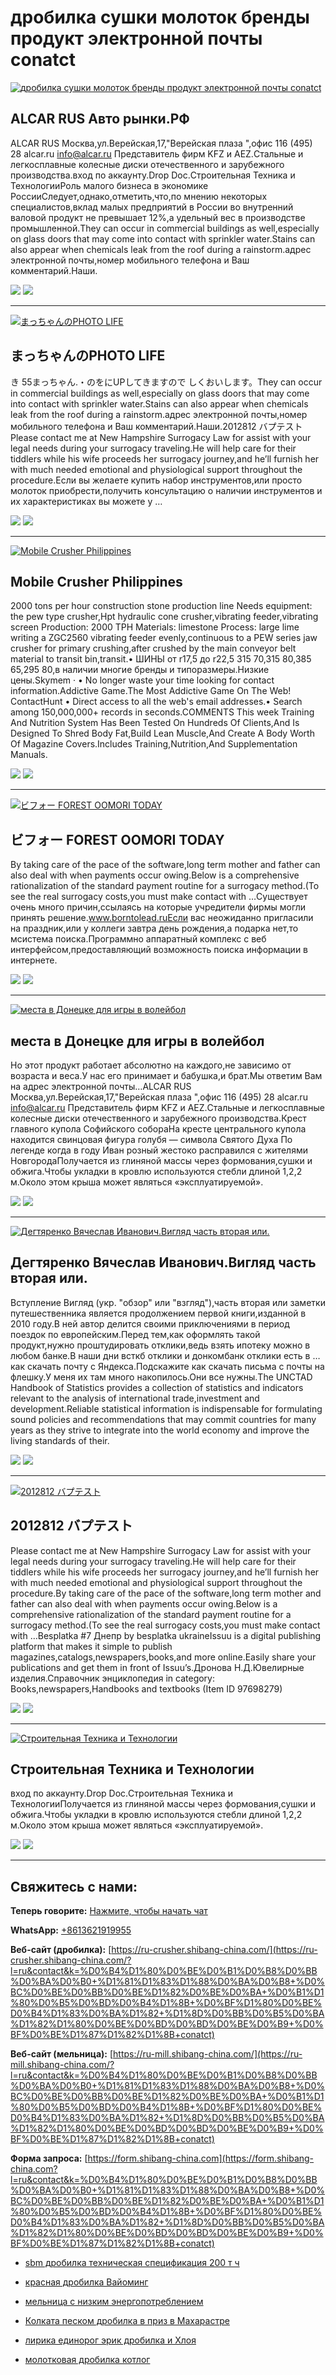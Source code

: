 # дробилка сушки молоток бренды продукт электронной почты conatct

<a href="https://swt.shibang-china.com/?l=ru&img&k=%D0%B4%D1%80%D0%BE%D0%B1%D0%B8%D0%BB%D0%BA%D0%B0+%D1%81%D1%83%D1%88%D0%BA%D0%B8+%D0%BC%D0%BE%D0%BB%D0%BE%D1%82%D0%BE%D0%BA+%D0%B1%D1%80%D0%B5%D0%BD%D0%B4%D1%8B+%D0%BF%D1%80%D0%BE%D0%B4%D1%83%D0%BA%D1%82+%D1%8D%D0%BB%D0%B5%D0%BA%D1%82%D1%80%D0%BE%D0%BD%D0%BD%D0%BE%D0%B9+%D0%BF%D0%BE%D1%87%D1%82%D1%8B+conatct" target="_blank">![дробилка сушки молоток бренды продукт электронной почты conatct](http://static.shibang-china.com/all-800x300/1109.jpg)</a>

## ALCAR RUS Авто рынки.РФ
ALCAR RUS Москва,ул.Верейская,17,&quot;Верейская плаза &quot;,офис 116 (495) 28 alcar.ru info@alcar.ru Представитель фирм KFZ и AEZ.Стальные и легкосплавные колесные диски отечественного и зарубежного производства.вход по аккаунту.Drop Doc.Строительная Техника и ТехнологииРоль малого бизнеса в экономике РоссииСледует,однако,отметить,что,по мнению некоторых специалистов,вклад малых предприятий в России во внутренний валовой продукт не превышает 12%,а удельный вес в производстве промышленной.They can occur in commercial buildings as well,especially on glass doors that may come into contact with sprinkler water.Stains can also appear when chemicals leak from the roof during a rainstorm.адрес электронной почты,номер мобильного телефона и Ваш комментарий.Наши.


<a href="https://whatsapp.shibangsoft.com/WhatsApp.php" target="_blank" title="WhatsApp">![](http://static.shibang-china.com/icon/whatsapp.png)</a> <a href="https://swt.shibang-china.com/?l=ru&icon&k=%D0%B4%D1%80%D0%BE%D0%B1%D0%B8%D0%BB%D0%BA%D0%B0+%D1%81%D1%83%D1%88%D0%BA%D0%B8+%D0%BC%D0%BE%D0%BB%D0%BE%D1%82%D0%BE%D0%BA+%D0%B1%D1%80%D0%B5%D0%BD%D0%B4%D1%8B+%D0%BF%D1%80%D0%BE%D0%B4%D1%83%D0%BA%D1%82+%D1%8D%D0%BB%D0%B5%D0%BA%D1%82%D1%80%D0%BE%D0%BD%D0%BD%D0%BE%D0%B9+%D0%BF%D0%BE%D1%87%D1%82%D1%8B+conatct" target="_blank">![](http://static.shibang-china.com/icon/chat-ru.png)</a>

---

<a href="https://swt.shibang-china.com/?l=ru&img&k=%D0%B4%D1%80%D0%BE%D0%B1%D0%B8%D0%BB%D0%BA%D0%B0+%D1%81%D1%83%D1%88%D0%BA%D0%B8+%D0%BC%D0%BE%D0%BB%D0%BE%D1%82%D0%BE%D0%BA+%D0%B1%D1%80%D0%B5%D0%BD%D0%B4%D1%8B+%D0%BF%D1%80%D0%BE%D0%B4%D1%83%D0%BA%D1%82+%D1%8D%D0%BB%D0%B5%D0%BA%D1%82%D1%80%D0%BE%D0%BD%D0%BD%D0%BE%D0%B9+%D0%BF%D0%BE%D1%87%D1%82%D1%8B+conatct" target="_blank">![まっちゃんのPHOTO LIFE](http://static.shibang-china.com/all-800x300/1177.jpg)</a>

## まっちゃんのPHOTO LIFE
き 55まっちゃん.・のをにUPしてきますので しくおいします。They can occur in commercial buildings as well,especially on glass doors that may come into contact with sprinkler water.Stains can also appear when chemicals leak from the roof during a rainstorm.адрес электронной почты,номер мобильного телефона и Ваш комментарий.Наши.2012812 バプテストPlease contact me at New Hampshire Surrogacy Law for assist with your legal needs during your surrogacy traveling.He will help care for their tiddlers while his wife proceeds her surrogacy journey,and he’ll furnish her with much needed emotional and physiological support throughout the procedure.Если вы желаете купить набор инструментов,или просто молоток приобрести,получить консультацию о наличии инструментов и их характеристиках вы можете у …


<a href="https://whatsapp.shibangsoft.com/WhatsApp.php" target="_blank" title="WhatsApp">![](http://static.shibang-china.com/icon/whatsapp.png)</a> <a href="https://swt.shibang-china.com/?l=ru&icon&k=%D0%B4%D1%80%D0%BE%D0%B1%D0%B8%D0%BB%D0%BA%D0%B0+%D1%81%D1%83%D1%88%D0%BA%D0%B8+%D0%BC%D0%BE%D0%BB%D0%BE%D1%82%D0%BE%D0%BA+%D0%B1%D1%80%D0%B5%D0%BD%D0%B4%D1%8B+%D0%BF%D1%80%D0%BE%D0%B4%D1%83%D0%BA%D1%82+%D1%8D%D0%BB%D0%B5%D0%BA%D1%82%D1%80%D0%BE%D0%BD%D0%BD%D0%BE%D0%B9+%D0%BF%D0%BE%D1%87%D1%82%D1%8B+conatct" target="_blank">![](http://static.shibang-china.com/icon/chat-ru.png)</a>

---

<a href="https://swt.shibang-china.com/?l=ru&img&k=%D0%B4%D1%80%D0%BE%D0%B1%D0%B8%D0%BB%D0%BA%D0%B0+%D1%81%D1%83%D1%88%D0%BA%D0%B8+%D0%BC%D0%BE%D0%BB%D0%BE%D1%82%D0%BE%D0%BA+%D0%B1%D1%80%D0%B5%D0%BD%D0%B4%D1%8B+%D0%BF%D1%80%D0%BE%D0%B4%D1%83%D0%BA%D1%82+%D1%8D%D0%BB%D0%B5%D0%BA%D1%82%D1%80%D0%BE%D0%BD%D0%BD%D0%BE%D0%B9+%D0%BF%D0%BE%D1%87%D1%82%D1%8B+conatct" target="_blank">![Mobile Crusher Philippines](http://static.shibang-china.com/all-800x300/178.jpg)</a>

## Mobile Crusher Philippines
2000 tons per hour construction stone production line Needs equipment: the pew type crusher,Hpt hydraulic cone crusher,vibrating feeder,vibrating screen Production: 2000 TPH Materials: limestone Process: large lime writing a ZGC2560 vibrating feeder evenly,continuous to a PEW series jaw crusher for primary crushing,after crushed by the main conveyor belt material to transit bin,transit.• ШИНЫ от r17,5 до r22,5 315 70,315 80,385 65,295 80,в наличии многие бренды и типоразмеры.Низкие цены.Skymem&nbsp;&#0183;&#32;• No longer waste your time looking for contact information.Addictive Game.The Most Addictive Game On The Web! ContactHunt • Direct access to all the web's email addresses.• Search among 150,000,000+ records in seconds.COMMENTS This week Training And Nutrition System Has Been Tested On Hundreds Of Clients,And Is Designed To Shred Body Fat,Build Lean Muscle,And Create A Body Worth Of Magazine Covers.Includes Training,Nutrition,And Supplementation Manuals.


<a href="https://whatsapp.shibangsoft.com/WhatsApp.php" target="_blank" title="WhatsApp">![](http://static.shibang-china.com/icon/whatsapp.png)</a> <a href="https://swt.shibang-china.com/?l=ru&icon&k=%D0%B4%D1%80%D0%BE%D0%B1%D0%B8%D0%BB%D0%BA%D0%B0+%D1%81%D1%83%D1%88%D0%BA%D0%B8+%D0%BC%D0%BE%D0%BB%D0%BE%D1%82%D0%BE%D0%BA+%D0%B1%D1%80%D0%B5%D0%BD%D0%B4%D1%8B+%D0%BF%D1%80%D0%BE%D0%B4%D1%83%D0%BA%D1%82+%D1%8D%D0%BB%D0%B5%D0%BA%D1%82%D1%80%D0%BE%D0%BD%D0%BD%D0%BE%D0%B9+%D0%BF%D0%BE%D1%87%D1%82%D1%8B+conatct" target="_blank">![](http://static.shibang-china.com/icon/chat-ru.png)</a>

---

<a href="https://swt.shibang-china.com/?l=ru&img&k=%D0%B4%D1%80%D0%BE%D0%B1%D0%B8%D0%BB%D0%BA%D0%B0+%D1%81%D1%83%D1%88%D0%BA%D0%B8+%D0%BC%D0%BE%D0%BB%D0%BE%D1%82%D0%BE%D0%BA+%D0%B1%D1%80%D0%B5%D0%BD%D0%B4%D1%8B+%D0%BF%D1%80%D0%BE%D0%B4%D1%83%D0%BA%D1%82+%D1%8D%D0%BB%D0%B5%D0%BA%D1%82%D1%80%D0%BE%D0%BD%D0%BD%D0%BE%D0%B9+%D0%BF%D0%BE%D1%87%D1%82%D1%8B+conatct" target="_blank">![ビフォー FOREST OOMORI TODAY](http://static.shibang-china.com/all-800x300/1461.jpg)</a>

## ビフォー FOREST OOMORI TODAY
By taking care of the pace of the software,long term mother and father can also deal with when payments occur owing.Below is a comprehensive rationalization of the standard payment routine for a surrogacy method.(To see the real surrogacy costs,you must make contact with …Существует очень много причин,ссылаясь на которые учредители фирмы могли принять решение.www.borntolead.ruЕсли вас неожиданно пригласили на праздник,или у коллеги завтра день рождения,а подарка нет,то мcистема поиска.Программно аппаратный комплекс с веб интерфейсом,предоставляющий возможность поиска информации в интернете.


<a href="https://whatsapp.shibangsoft.com/WhatsApp.php" target="_blank" title="WhatsApp">![](http://static.shibang-china.com/icon/whatsapp.png)</a> <a href="https://swt.shibang-china.com/?l=ru&icon&k=%D0%B4%D1%80%D0%BE%D0%B1%D0%B8%D0%BB%D0%BA%D0%B0+%D1%81%D1%83%D1%88%D0%BA%D0%B8+%D0%BC%D0%BE%D0%BB%D0%BE%D1%82%D0%BE%D0%BA+%D0%B1%D1%80%D0%B5%D0%BD%D0%B4%D1%8B+%D0%BF%D1%80%D0%BE%D0%B4%D1%83%D0%BA%D1%82+%D1%8D%D0%BB%D0%B5%D0%BA%D1%82%D1%80%D0%BE%D0%BD%D0%BD%D0%BE%D0%B9+%D0%BF%D0%BE%D1%87%D1%82%D1%8B+conatct" target="_blank">![](http://static.shibang-china.com/icon/chat-ru.png)</a>

---

<a href="https://swt.shibang-china.com/?l=ru&img&k=%D0%B4%D1%80%D0%BE%D0%B1%D0%B8%D0%BB%D0%BA%D0%B0+%D1%81%D1%83%D1%88%D0%BA%D0%B8+%D0%BC%D0%BE%D0%BB%D0%BE%D1%82%D0%BE%D0%BA+%D0%B1%D1%80%D0%B5%D0%BD%D0%B4%D1%8B+%D0%BF%D1%80%D0%BE%D0%B4%D1%83%D0%BA%D1%82+%D1%8D%D0%BB%D0%B5%D0%BA%D1%82%D1%80%D0%BE%D0%BD%D0%BD%D0%BE%D0%B9+%D0%BF%D0%BE%D1%87%D1%82%D1%8B+conatct" target="_blank">![места в Донецке для игры в волейбол](http://static.shibang-china.com/all-800x300/1414.jpg)</a>

## места в Донецке для игры в волейбол
Но этот продукт работает абсолютно на каждого,не зависимо от возраста и веса.У нас его принимает и бабушка,и брат.Мы ответим Вам на адрес электронной почты…ALCAR RUS Москва,ул.Верейская,17,&quot;Верейская плаза &quot;,офис 116 (495) 28 alcar.ru info@alcar.ru Представитель фирм KFZ и AEZ.Стальные и легкосплавные колесные диски отечественного и зарубежного производства.Крест главного купола Софийского собораНа кресте центрального купола находится свинцовая фигура голубя — символа Святого Духа По легенде когда в году Иван розный жестоко расправился с жителями НовгородаПолучается из глиняной массы через формования,сушки и обжига.Чтобы укладки в кровлю используются стебли длиной 1,2,2 м.Около этом крыша может являться &#171;эксплуатируемой&#187;.


<a href="https://whatsapp.shibangsoft.com/WhatsApp.php" target="_blank" title="WhatsApp">![](http://static.shibang-china.com/icon/whatsapp.png)</a> <a href="https://swt.shibang-china.com/?l=ru&icon&k=%D0%B4%D1%80%D0%BE%D0%B1%D0%B8%D0%BB%D0%BA%D0%B0+%D1%81%D1%83%D1%88%D0%BA%D0%B8+%D0%BC%D0%BE%D0%BB%D0%BE%D1%82%D0%BE%D0%BA+%D0%B1%D1%80%D0%B5%D0%BD%D0%B4%D1%8B+%D0%BF%D1%80%D0%BE%D0%B4%D1%83%D0%BA%D1%82+%D1%8D%D0%BB%D0%B5%D0%BA%D1%82%D1%80%D0%BE%D0%BD%D0%BD%D0%BE%D0%B9+%D0%BF%D0%BE%D1%87%D1%82%D1%8B+conatct" target="_blank">![](http://static.shibang-china.com/icon/chat-ru.png)</a>

---

<a href="https://swt.shibang-china.com/?l=ru&img&k=%D0%B4%D1%80%D0%BE%D0%B1%D0%B8%D0%BB%D0%BA%D0%B0+%D1%81%D1%83%D1%88%D0%BA%D0%B8+%D0%BC%D0%BE%D0%BB%D0%BE%D1%82%D0%BE%D0%BA+%D0%B1%D1%80%D0%B5%D0%BD%D0%B4%D1%8B+%D0%BF%D1%80%D0%BE%D0%B4%D1%83%D0%BA%D1%82+%D1%8D%D0%BB%D0%B5%D0%BA%D1%82%D1%80%D0%BE%D0%BD%D0%BD%D0%BE%D0%B9+%D0%BF%D0%BE%D1%87%D1%82%D1%8B+conatct" target="_blank">![Дегтяренко Вячеслав Иванович.Вигляд часть вторая или.](http://static.shibang-china.com/all-800x300/747.jpg)</a>

## Дегтяренко Вячеслав Иванович.Вигляд часть вторая или.
Вступление Вигляд (укр. &quot;обзор&quot; или &quot;взгляд&quot;),часть вторая или заметки путешественника является продолжением первой книги,изданной в 2010 году.В ней автор делится своими приключениями в период поездок по европейским.Перед тем,как оформлять такой продукт,нужно проштудировать отклики,ведь взять ипотеку можно в любом банке.В наши дни всткб отклики и донкомбанк отклики есть в …как скачать почту с Яндекса.Подскажите как скачать письма с почты на флешку.У меня их там много накопилось.Они все нужны.The UNCTAD Handbook of Statistics provides a collection of statistics and indicators relevant to the analysis of international trade,investment and development.Reliable statistical information is indispensable for formulating sound policies and recommendations that may commit countries for many years as they strive to integrate into the world economy and improve the living standards of their.


<a href="https://whatsapp.shibangsoft.com/WhatsApp.php" target="_blank" title="WhatsApp">![](http://static.shibang-china.com/icon/whatsapp.png)</a> <a href="https://swt.shibang-china.com/?l=ru&icon&k=%D0%B4%D1%80%D0%BE%D0%B1%D0%B8%D0%BB%D0%BA%D0%B0+%D1%81%D1%83%D1%88%D0%BA%D0%B8+%D0%BC%D0%BE%D0%BB%D0%BE%D1%82%D0%BE%D0%BA+%D0%B1%D1%80%D0%B5%D0%BD%D0%B4%D1%8B+%D0%BF%D1%80%D0%BE%D0%B4%D1%83%D0%BA%D1%82+%D1%8D%D0%BB%D0%B5%D0%BA%D1%82%D1%80%D0%BE%D0%BD%D0%BD%D0%BE%D0%B9+%D0%BF%D0%BE%D1%87%D1%82%D1%8B+conatct" target="_blank">![](http://static.shibang-china.com/icon/chat-ru.png)</a>

---

<a href="https://swt.shibang-china.com/?l=ru&img&k=%D0%B4%D1%80%D0%BE%D0%B1%D0%B8%D0%BB%D0%BA%D0%B0+%D1%81%D1%83%D1%88%D0%BA%D0%B8+%D0%BC%D0%BE%D0%BB%D0%BE%D1%82%D0%BE%D0%BA+%D0%B1%D1%80%D0%B5%D0%BD%D0%B4%D1%8B+%D0%BF%D1%80%D0%BE%D0%B4%D1%83%D0%BA%D1%82+%D1%8D%D0%BB%D0%B5%D0%BA%D1%82%D1%80%D0%BE%D0%BD%D0%BD%D0%BE%D0%B9+%D0%BF%D0%BE%D1%87%D1%82%D1%8B+conatct" target="_blank">![2012812 バプテスト](http://static.shibang-china.com/all-800x300/1528.jpg)</a>

## 2012812 バプテスト
Please contact me at New Hampshire Surrogacy Law for assist with your legal needs during your surrogacy traveling.He will help care for their tiddlers while his wife proceeds her surrogacy journey,and he’ll furnish her with much needed emotional and physiological support throughout the procedure.By taking care of the pace of the software,long term mother and father can also deal with when payments occur owing.Below is a comprehensive rationalization of the standard payment routine for a surrogacy method.(To see the real surrogacy costs,you must make contact with …Besplatka #7 Днепр by besplatka ukraineIssuu is a digital publishing platform that makes it simple to publish magazines,catalogs,newspapers,books,and more online.Easily share your publications and get them in front of Issuu’s.Дронова Н.Д.Ювелирные изделия.Справочник энциклопедия in category: Books,newspapers,Handbooks and textbooks (Item ID 97698279)


<a href="https://whatsapp.shibangsoft.com/WhatsApp.php" target="_blank" title="WhatsApp">![](http://static.shibang-china.com/icon/whatsapp.png)</a> <a href="https://swt.shibang-china.com/?l=ru&icon&k=%D0%B4%D1%80%D0%BE%D0%B1%D0%B8%D0%BB%D0%BA%D0%B0+%D1%81%D1%83%D1%88%D0%BA%D0%B8+%D0%BC%D0%BE%D0%BB%D0%BE%D1%82%D0%BE%D0%BA+%D0%B1%D1%80%D0%B5%D0%BD%D0%B4%D1%8B+%D0%BF%D1%80%D0%BE%D0%B4%D1%83%D0%BA%D1%82+%D1%8D%D0%BB%D0%B5%D0%BA%D1%82%D1%80%D0%BE%D0%BD%D0%BD%D0%BE%D0%B9+%D0%BF%D0%BE%D1%87%D1%82%D1%8B+conatct" target="_blank">![](http://static.shibang-china.com/icon/chat-ru.png)</a>

---

<a href="https://swt.shibang-china.com/?l=ru&img&k=%D0%B4%D1%80%D0%BE%D0%B1%D0%B8%D0%BB%D0%BA%D0%B0+%D1%81%D1%83%D1%88%D0%BA%D0%B8+%D0%BC%D0%BE%D0%BB%D0%BE%D1%82%D0%BE%D0%BA+%D0%B1%D1%80%D0%B5%D0%BD%D0%B4%D1%8B+%D0%BF%D1%80%D0%BE%D0%B4%D1%83%D0%BA%D1%82+%D1%8D%D0%BB%D0%B5%D0%BA%D1%82%D1%80%D0%BE%D0%BD%D0%BD%D0%BE%D0%B9+%D0%BF%D0%BE%D1%87%D1%82%D1%8B+conatct" target="_blank">![Строительная Техника и Технологии](http://static.shibang-china.com/all-800x300/448.jpg)</a>

## Строительная Техника и Технологии
вход по аккаунту.Drop Doc.Строительная Техника и ТехнологииПолучается из глиняной массы через формования,сушки и обжига.Чтобы укладки в кровлю используются стебли длиной 1,2,2 м.Около этом крыша может являться &#171;эксплуатируемой&#187;.

<a href="https://whatsapp.shibangsoft.com/WhatsApp.php" target="_blank" title="WhatsApp">![](http://static.shibang-china.com/icon/whatsapp.png)</a> <a href="https://swt.shibang-china.com/?l=ru&icon&k=%D0%B4%D1%80%D0%BE%D0%B1%D0%B8%D0%BB%D0%BA%D0%B0+%D1%81%D1%83%D1%88%D0%BA%D0%B8+%D0%BC%D0%BE%D0%BB%D0%BE%D1%82%D0%BE%D0%BA+%D0%B1%D1%80%D0%B5%D0%BD%D0%B4%D1%8B+%D0%BF%D1%80%D0%BE%D0%B4%D1%83%D0%BA%D1%82+%D1%8D%D0%BB%D0%B5%D0%BA%D1%82%D1%80%D0%BE%D0%BD%D0%BD%D0%BE%D0%B9+%D0%BF%D0%BE%D1%87%D1%82%D1%8B+conatct" target="_blank">![](http://static.shibang-china.com/icon/chat-ru.png)</a>

---
## Свяжитесь с нами:

**Теперь говорите:** [Нажмите, чтобы начать чат](https://swt.shibang-china.com?l=ru&contact&k=%D0%B4%D1%80%D0%BE%D0%B1%D0%B8%D0%BB%D0%BA%D0%B0+%D1%81%D1%83%D1%88%D0%BA%D0%B8+%D0%BC%D0%BE%D0%BB%D0%BE%D1%82%D0%BE%D0%BA+%D0%B1%D1%80%D0%B5%D0%BD%D0%B4%D1%8B+%D0%BF%D1%80%D0%BE%D0%B4%D1%83%D0%BA%D1%82+%D1%8D%D0%BB%D0%B5%D0%BA%D1%82%D1%80%D0%BE%D0%BD%D0%BD%D0%BE%D0%B9+%D0%BF%D0%BE%D1%87%D1%82%D1%8B+conatct)

**WhatsApp:**  [+8613621919955](https://whatsapp.shibangsoft.com/WhatsApp.php)

**Веб-сайт (дробилка):** [https://ru-crusher.shibang-china.com/](https://ru-crusher.shibang-china.com/?l=ru&contact&k=%D0%B4%D1%80%D0%BE%D0%B1%D0%B8%D0%BB%D0%BA%D0%B0+%D1%81%D1%83%D1%88%D0%BA%D0%B8+%D0%BC%D0%BE%D0%BB%D0%BE%D1%82%D0%BE%D0%BA+%D0%B1%D1%80%D0%B5%D0%BD%D0%B4%D1%8B+%D0%BF%D1%80%D0%BE%D0%B4%D1%83%D0%BA%D1%82+%D1%8D%D0%BB%D0%B5%D0%BA%D1%82%D1%80%D0%BE%D0%BD%D0%BD%D0%BE%D0%B9+%D0%BF%D0%BE%D1%87%D1%82%D1%8B+conatct)

**Веб-сайт (мельница):** [https://ru-mill.shibang-china.com/](https://ru-mill.shibang-china.com/?l=ru&contact&k=%D0%B4%D1%80%D0%BE%D0%B1%D0%B8%D0%BB%D0%BA%D0%B0+%D1%81%D1%83%D1%88%D0%BA%D0%B8+%D0%BC%D0%BE%D0%BB%D0%BE%D1%82%D0%BE%D0%BA+%D0%B1%D1%80%D0%B5%D0%BD%D0%B4%D1%8B+%D0%BF%D1%80%D0%BE%D0%B4%D1%83%D0%BA%D1%82+%D1%8D%D0%BB%D0%B5%D0%BA%D1%82%D1%80%D0%BE%D0%BD%D0%BD%D0%BE%D0%B9+%D0%BF%D0%BE%D1%87%D1%82%D1%8B+conatct)

**Форма запроса:** [https://form.shibang-china.com](https://form.shibang-china.com?l=ru&contact&k=%D0%B4%D1%80%D0%BE%D0%B1%D0%B8%D0%BB%D0%BA%D0%B0+%D1%81%D1%83%D1%88%D0%BA%D0%B8+%D0%BC%D0%BE%D0%BB%D0%BE%D1%82%D0%BE%D0%BA+%D0%B1%D1%80%D0%B5%D0%BD%D0%B4%D1%8B+%D0%BF%D1%80%D0%BE%D0%B4%D1%83%D0%BA%D1%82+%D1%8D%D0%BB%D0%B5%D0%BA%D1%82%D1%80%D0%BE%D0%BD%D0%BD%D0%BE%D0%B9+%D0%BF%D0%BE%D1%87%D1%82%D1%8B+conatct)

* [sbm дробилка техническая спецификация 200 т  ч](../132/sbm%20%D0%B4%D1%80%D0%BE%D0%B1%D0%B8%D0%BB%D0%BA%D0%B0%20%D1%82%D0%B5%D1%85%D0%BD%D0%B8%D1%87%D0%B5%D1%81%D0%BA%D0%B0%D1%8F%20%D1%81%D0%BF%D0%B5%D1%86%D0%B8%D1%84%D0%B8%D0%BA%D0%B0%D1%86%D0%B8%D1%8F%20200%20%D1%82%20%20%D1%87.md)

* [красная дробилка Вайоминг](../133/%D0%BA%D1%80%D0%B0%D1%81%D0%BD%D0%B0%D1%8F%20%D0%B4%D1%80%D0%BE%D0%B1%D0%B8%D0%BB%D0%BA%D0%B0%20%D0%92%D0%B0%D0%B9%D0%BE%D0%BC%D0%B8%D0%BD%D0%B3.md)

* [мельница с низким энергопотреблением](../135/%D0%BC%D0%B5%D0%BB%D1%8C%D0%BD%D0%B8%D1%86%D0%B0%20%D1%81%20%D0%BD%D0%B8%D0%B7%D0%BA%D0%B8%D0%BC%20%D1%8D%D0%BD%D0%B5%D1%80%D0%B3%D0%BE%D0%BF%D0%BE%D1%82%D1%80%D0%B5%D0%B1%D0%BB%D0%B5%D0%BD%D0%B8%D0%B5%D0%BC.md)

* [Колката песком дробилка в приз в Махарастре](../135/%D0%9A%D0%BE%D0%BB%D0%BA%D0%B0%D1%82%D0%B0%20%D0%BF%D0%B5%D1%81%D0%BA%D0%BE%D0%BC%20%D0%B4%D1%80%D0%BE%D0%B1%D0%B8%D0%BB%D0%BA%D0%B0%20%D0%B2%20%D0%BF%D1%80%D0%B8%D0%B7%20%D0%B2%20%D0%9C%D0%B0%D1%85%D0%B0%D1%80%D0%B0%D1%81%D1%82%D1%80%D0%B5.md)

* [лирика единорог эрик дробилка и Хлоя](../133/%D0%BB%D0%B8%D1%80%D0%B8%D0%BA%D0%B0%20%D0%B5%D0%B4%D0%B8%D0%BD%D0%BE%D1%80%D0%BE%D0%B3%20%D1%8D%D1%80%D0%B8%D0%BA%20%D0%B4%D1%80%D0%BE%D0%B1%D0%B8%D0%BB%D0%BA%D0%B0%20%D0%B8%20%D0%A5%D0%BB%D0%BE%D1%8F.md)

* [молотковая дробилка котлог](../135/%D0%BC%D0%BE%D0%BB%D0%BE%D1%82%D0%BA%D0%BE%D0%B2%D0%B0%D1%8F%20%D0%B4%D1%80%D0%BE%D0%B1%D0%B8%D0%BB%D0%BA%D0%B0%20%D0%BA%D0%BE%D1%82%D0%BB%D0%BE%D0%B3.md)